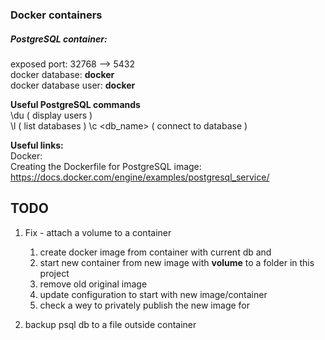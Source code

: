 ###  Docker containers
##### PostgreSQL container:
exposed port: 32768 --> 5432  
docker database: **docker**  
docker database user: **docker**

**Useful PostgreSQL commands**  
\du ( display users )  
\l ( list databases )
\c <db_name>  ( connect to database )

**Useful links:**  
Docker:  
Creating the Dockerfile for PostgreSQL image:  
https://docs.docker.com/engine/examples/postgresql_service/

## TODO
1. Fix - attach a volume to a container
   1. create docker image from container with current db and
   2. start new container from new image with **volume** to a folder in this project
   3. remove old original image
   4. update configuration to start with new image/container
   5. check a wey to privately publish the new image for

2. backup psql db to a file outside container



